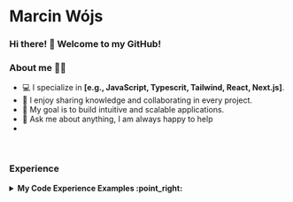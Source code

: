 <div><h1>Marcin Wójs</h1></div>

### Hi there! 👋 Welcome to my GitHub!


### About me 🧑‍💻

- 💻 I specialize in **[e.g., JavaScript, Typescrit, Tailwind, React, Next.js]**.  
- 🤝 I enjoy sharing knowledge and collaborating in every project.
- 🎯 My goal is to build intuitive and scalable applications.
- 💬 Ask me about anything, I am always happy to help
- 
<br />

### Experience

<details>
<summary><b> My Code Experience Examples :point_right: </b></summary>
<table>
  <thead>
    <tr>
      <th>Title</th>
    </tr>
  </thead>
  <tbody>
     <tr>
      <td><b><a href="https://github.com/marcinwojs/nextjs-firebase">nextjs-firebase</a> </b></td>
    </tr>
    <tr>
      <td><b><a href="https://github.com/marcinwojs/react-hook-form-with-zod-schema">react-hook-form-with-zod-schema</a> </b></td>
    </tr>
    <tr>
      <td><b><a href="https://github.com/marcinwojs/drag-and-drop">drag-and-drop</a> </b></td>
    </tr>
    <tr>
      <td><b><a href="https://github.com/marcinwojs/darkboard">darkboard</a> </b></td>
    </tr>
    <tr>
      <td><b><a href="https://github.com/marcinwojs/shopify-admin-panel-app-with-extensions">shopify-admin-panel-app-with-extensions</a> </b></td>
    </tr>
  </tbody>
</table>
</details>


